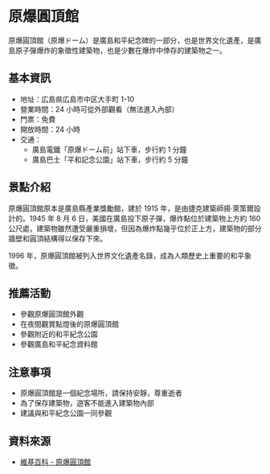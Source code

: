 # 原爆圓頂館

原爆圓頂館（原爆ドーム）是廣島和平紀念碑的一部分，也是世界文化遺產，是廣島原子彈爆炸的象徵性建築物，也是少數在爆炸中倖存的建築物之一。

## 基本資訊

- 地址：広島県広島市中区大手町 1-10
- 營業時間：24 小時可從外部觀看（無法進入內部）
- 門票：免費
- 開放時間：24 小時
- 交通：
  - 廣島電鐵「原爆ドーム前」站下車，步行約 1 分鐘
  - 廣島巴士「平和記念公園」站下車，步行約 5 分鐘

## 景點介紹

原爆圓頂館原本是廣島縣產業獎勵館，建於 1915 年，是由捷克建築師揚·萊策爾設計的。1945 年 8 月 6 日，美國在廣島投下原子彈，爆炸點位於建築物上方約 160 公尺處，建築物雖然遭受嚴重損壞，但因為爆炸點幾乎位於正上方，建築物的部分牆壁和圓頂結構得以保存下來。

1996 年，原爆圓頂館被列入世界文化遺產名錄，成為人類歷史上重要的和平象徵。

## 推薦活動

- 參觀原爆圓頂館外觀
- 在夜間觀賞點燈後的原爆圓頂館
- 參觀附近的和平紀念公園
- 參觀廣島和平紀念資料館

## 注意事項

- 原爆圓頂館是一個紀念場所，請保持安靜，尊重逝者
- 為了保存建築物，遊客不能進入建築物內部
- 建議與和平紀念公園一同參觀

## 資料來源
- [維基百科 - 原爆圓頂館](https://zh.wikipedia.org/wiki/%E5%8E%9F%E7%88%86%E5%9C%93%E9%A0%82%E9%A4%A8)
